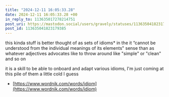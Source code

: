 ```yaml
---
title: "2024-12-11 16:05:33.28"
date: 2024-12-11 16:05:33.28 +00
in_reply_to: 113635017278214751
post_uri: https://mastodon.social/users/gravely/statuses/113635041823179385
post_id: 113635041823179385
---
```

this kinda stuff is better thought of as sets of idioms* in the it “cannot be understood from the individual meanings of its elements" sense than as whatever adjectives advocates like to throw around like "simple" or "clean" and so on

it is a skill to be able to onboard and adapt various idioms, I'm just coming at this pile of them a little cold I guess

* [https://www.wordnik.com/words/idiom](https://www.wordnik.com/words/idiom)


